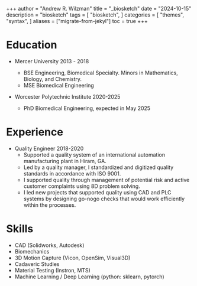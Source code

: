 +++
author = "Andrew R. Wilzman"
title = "_biosketch"
date = "2024-10-15"
description = "biosketch"
tags = [
    "biosketch",
]
categories = [
    "themes",
    "syntax",
]
aliases = ["migrate-from-jekyl"]
toc = true
+++

# Education

* Mercer University 2013 - 2018
	* BSE Engineering, Biomedical Specialty. Minors in Mathematics, Biology, and Chemistry.
	* MSE Biomedical Engineering

* Worcester Polytechnic Institute 2020-2025
	* PhD Biomedical Engineering, expected in May 2025

# Experience

* Quality Engineer 2018-2020
	* Supported a quality system of an international automation manufacturing plant in Hiram, GA.
	* Led by a quality manager, I standardized and digitized quality standards in accordance with ISO 9001.
	* I supported quality through management of potential risk and active customer complaints using 8D problem solving.
	* I led new projects that supported quality using CAD and PLC systems by designing go-nogo checks that would work efficiently within the processes.

# Skills

* CAD (Solidworks, Autodesk)
* Biomechanics
* 3D Motion Capture (Vicon, OpenSim, Visual3D)
* Cadaveric Studies
* Material Testing (Instron, MTS)
* Machine Learning / Deep Learning (python: sklearn, pytorch)